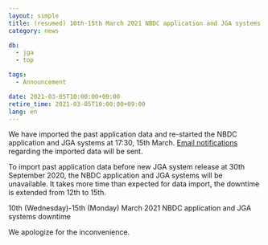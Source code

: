 ```yaml
---
layout: simple
title: (resumed) 10th-15th March 2021 NBDC application and JGA systems downtime
category: news

db:
  - jga
  - top

tags:
  - Announcement

date: 2021-03-05T10:00:00+09:00
retire_time: 2021-03-05T10:00:00+09:00
lang: en
---
```


We have imported the past application data and re-started the NBDC application and JGA systems at 17:30, 15th March. [Email notifications](/news/en/2021-03-12-e.html) regarding the imported data will be sent.

To import past application data before new JGA system release at 30th September 2020, the NBDC application and JGA systems will be unavailable. It takes more time than expected for data import, the downtime is extended from 12th to 15th.    

10th (Wednesday)-15th (Monday) March 2021 NBDC application and JGA systems downtime

We apologize for the inconvenience.

